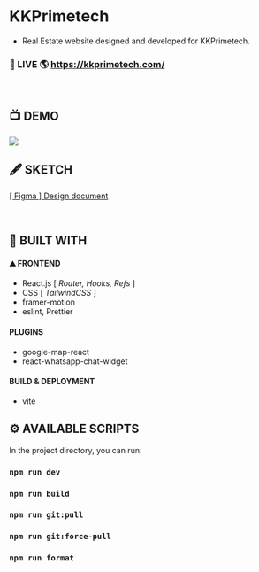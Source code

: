 # KKPrimetech

- Real Estate website designed and developed for KKPrimetech.

### 🚀 LIVE 🌎 https://kkprimetech.com/

<br />

## 📺 DEMO

![](https://github.com/Philight/kinokuke/blob/master/src/assets/preview.gif)

## 🖋️ SKETCH

<a href="https://www.figma.com/file/u4Z3JeIZetpskNddXBa5BL/%5B-project-%5D-KKPrimetech?type=design&node-id=0%3A1&mode=design&t=5dtQZvDAuXnhTwid-1" target="_blank">[ Figma ] Design document</a>

<br />

## 🧰 BUILT WITH

#### ⛰️ FRONTEND

- React.js [ *Router, Hooks, Refs* ]
- CSS [ *TailwindCSS* ]
- framer-motion
- eslint, Prettier

#### PLUGINS

- google-map-react
- react-whatsapp-chat-widget

#### BUILD & DEPLOYMENT

- vite

## ⚙️ AVAILABLE SCRIPTS

In the project directory, you can run:

### `npm run dev`

### `npm run build`

### `npm run git:pull`

### `npm run git:force-pull`

### `npm run format`
